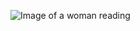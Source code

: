 ![Image of a woman reading](https://blush.design/api/download?shareUri=2YuZQBoPZ&w=800&h=800&fm=png)
